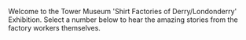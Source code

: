Welcome to the Tower Museum 'Shirt Factories of Derry/Londonderry' Exhibition. Select a number below to hear the amazing stories from the factory workers themselves.
